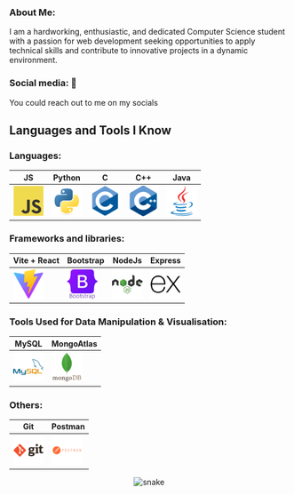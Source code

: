 ### About Me:    
I am a hardworking, enthusiastic, and dedicated Computer Science student with a passion for web development seeking opportunities to apply technical skills and contribute to innovative projects in a dynamic environment.

   
### Social media: 📡    
You could reach out to me on my socials

<!-- [![Linkedin Badge](https://img.shields.io/badge/Telegram-blue?style=for-the-badge&logo=telegram&logoColor=white)](https://t.me/from_the_teapot_to_the_investor) -->


## Languages and Tools I Know
<div>

### Languages:
|JS | Python | C | C++ | Java |
|----------|----------|----------|-----|-----|
|  <img src="https://github.com/devicons/devicon/blob/master/icons/javascript/javascript-original.svg" title="Javascript"  alt="Javascript" width="55" height="55"/> |  <img src="https://github.com/devicons/devicon/blob/master/icons/python/python-original.svg" title="python"  alt="python" width="55" height="55"/> |  <img src="https://github.com/devicons/devicon/blob/master/icons/c/c-original.svg" title="C" alt="C" width="55" height="55"/> |  <img src="https://github.com/devicons/devicon/blob/master/icons/cplusplus/cplusplus-original.svg" alt="C++" width="55" height="55"/>|  <img src="https://github.com/devicons/devicon/blob/master/icons/java/java-original.svg" title="Java" alt="Java" width="55" height="55"/>| 

  

### Frameworks and libraries:

| Vite + React | Bootstrap | NodeJs | Express |
|----------|----------|----------|----------|
|  <img src="https://github.com/devicons/devicon/blob/master/icons/vitejs/vitejs-original.svg" title="Vite"  alt="Vite" width="55" height="55"/>|  <img src="https://github.com/devicons/devicon/blob/master/icons/bootstrap/bootstrap-original-wordmark.svg" title="Bootstrap"  alt="Bootstrap" width="55" height="55"/>|  <img src="https://github.com/devicons/devicon/blob/master/icons/nodejs/nodejs-original-wordmark.svg" title="Node" alt="Node" width="55" height="55"/>|  <img src="https://github.com/devicons/devicon/blob/master/icons/express/express-original.svg" title="Express" alt="Express" width="55" height="55"/>|  



### Tools Used for Data Manipulation & Visualisation:

| MySQL | MongoAtlas |
|----------|----------|
|<img src="https://github.com/devicons/devicon/blob/master/icons/mysql/mysql-original-wordmark.svg" title="MySql" alt="MySql" width="55" height="55"/>|<img src="https://github.com/devicons/devicon/blob/master/icons/mongodb/mongodb-original-wordmark.svg" title="MongoDb" alt="MongoDb" width="55" height="55"/>|

  
### Others:

| Git | Postman |
|----------|----------|
|<img src="https://github.com/devicons/devicon/blob/master/icons/git/git-original-wordmark.svg" title="Git" alt="Git" width="55" height="55"/>|<img src="https://github.com/devicons/devicon/blob/master/icons/postman/postman-original-wordmark.svg" title="Postman" alt="Postman" width="55" height="55"/>|


<p align="center">
 <img width="1000" src="assets/github-snake.svg" alt="snake"/>
</p>